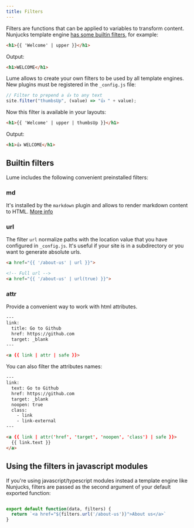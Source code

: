 ```yaml
---
title: Filters
---
```


Filters are functions that can be applied to variables to transform content. Nunjucks template engine [has some builtin filters](https://mozilla.github.io/nunjucks/templating.html#builtin-filters), for example:

```html
<h1>{{ 'Welcome' | upper }}</h1>
```

Output:

```html
<h1>WELCOME</h1>
```

Lume allows to create your own filters to be used by all template engines. New plugins must be registered in the `_config.js` file:

```js
// Filter to prepend a 👍 to any text
site.filter("thumbsUp", (value) => "👍 " + value);
```

Now this filter is available in your layouts:

```html
<h1>{{ 'Welcome' | upper | thumbsUp }}</h1>
```

Output:

```html
<h1>👍 WELCOME</h1>
```

## Builtin filters

Lume includes the following convenient preinstalled filters:

### md

It's installed by the `markdown` plugin and allows to render markdown content to HTML. [More info](plugins/markdown)

### url

The filter `url` normalize paths with the location value that you have configured in `_config.js`. It's useful if your site is in a subdirectory or you want to generate absolute urls.

```html
<a href="{{ '/about-us' | url }}">

<!-- Full url -->
<a href="{{ '/about-us' | url(true) }}">
```

### attr

Provide a convenient way to work with html attributes.

```html
---
link:
  title: Go to Github
  href: https://github.com
  target: _blank
---

<a {{ link | attr | safe }}>
```

You can also filter the attributes names:

```html
---
link:
  text: Go to Github
  href: https://github.com
  target: _blank
  noopen: true
  class:
    - link
    - link-external
---

<a {{ link | attr('href', 'target', 'noopen', 'class') | safe }}>
  {{ link.text }}
</a>
```

## Using the filters in javascript modules

If you're using javascript/typescript modules instead a template engine like Nunjucks, filters are passed as the second argument of your default exported function:

```js

export default function(data, filters) {
  return `<a href="${filters.url('/about-us')}">About us</a>`
}
```